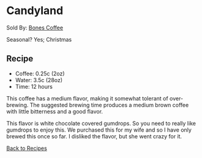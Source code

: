 # Candyland
Sold By: [Bones Coffee](https://www.bonescoffee.com/products/christmas-candy-land-by-bones-coffee-company-12oz)

Seasonal? Yes; Christmas

## Recipe
  * Coffee: 0.25c (2oz)
  * Water: 3.5c (28oz)
  * Time: 12 hours

This coffee has a medium flavor, making it somewhat tolerant of over-brewing. The suggested brewing time produces a medium brown coffee with little bitterness and a good flavor.

This flavor is white chocolate covered gumdrops. So you need to really like gumdrops to enjoy this. We purchased this for my wife and so I have only brewed this once so far. I disliked the flavor, but she went crazy for it.

[Back to Recipes](https://github.umn.edu/cdsmith/cold-brew-coffee/blob/master/recipes/README.md)
